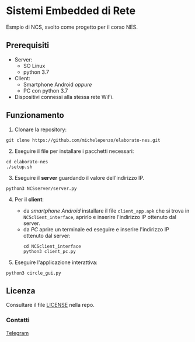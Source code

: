 # Sistemi Embedded di Rete

Esmpio di NCS, svolto come progetto per il corso NES. <br>

## Prerequisiti

- Server:
	- SO Linux <br>
	- python 3.7
- Client:
	- Smartphone Android _oppure_<br>
	- PC con python 3.7
- Dispositivi connessi alla stessa rete WiFi. <br>

## Funzionamento
1. Clonare la repository:
```
git clone https://github.com/michelepenzo/elaborato-nes.git
```

2. Eseguire il file per installare i pacchetti necessari:
```
cd elaborato-nes
./setup.sh
```

3. Eseguire il __server__ guardando il valore dell'indirizzo IP.
```
python3 NCSserver/server.py
```

4. Per il __client__:
	- da *smartphone Android* installare il file ``client_app.apk`` che si trova in ``NCSclient_interface``, aprirlo e inserire l'indirizzo IP ottenuto dal server.
	- da *PC* aprire un terminale ed eseguire e inserire l'indirizzo IP ottenuto dal server:
		```
		cd NCSclient_interface
		python3 client_pc.py
		```

5. Eseguire l'applicazione interattiva:
```
python3 circle_gui.py
```


## Licenza
Consultare il file [LICENSE](https://github.com/michelepenzo/nes/blob/master/LICENSE) nella repo.

### Contatti
[Telegram](https://t.me/michelepenzo)